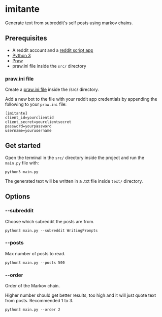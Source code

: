 # imitante

Generate text from subreddit's self posts using markov chains.


## Prerequisites

- A reddit account and a [reddit script app](https://github.com/reddit-archive/reddit/wiki/OAuth2-Quick-Start-Example#first-steps)
- [Python 3](https://www.python.org/)
- [Praw](https://praw.readthedocs.io/en/latest/)
- praw.ini file inside the `src/` directory


### praw.ini file

Create a [praw.ini file](https://praw.readthedocs.io/en/latest/getting_started/configuration/prawini.html?highlight=praw.ini#praw-ini-files) inside the /src/ directory.

Add a new bot to the file with your reddit app credentials by appending the following to your `praw.ini` file:

```
[imitante]
client_id=yourclientid
client_secret=yourclientsecret
password=yourpassword
username=yourusername
```


## Get started

Open the terminal in the `src/` directory inside the project and run the `main.py` file with:

`python3 main.py`

The generated text will be written in a .txt file inside `text/` directory.


## Options

### --subreddit

Choose which subreddit the posts are from.

`python3 main.py --subreddit WritingPrompts`


### --posts

Max number of posts to read.

`python3 main.py --posts 500`


### --order

Order of the Markov chain.

Higher number should get better results, too high and it will just quote text from posts. Recommended 1 to 3.

`python3 main.py --order 2`
